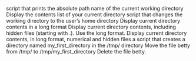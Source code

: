 script that prints the absolute path name of the current working directory
Display the contents list of your current directory
script that changes the working directory to the user’s home directory
Display current directory contents in a long format
Display current directory contents, including hidden files (starting with .). Use the long format.
Display current directory contents, in long format, numerical and hidden files
a script that creates a directory named my_first_directory in the /tmp/ directory
Move the file betty from /tmp/ to /tmp/my_first_directory
Delete the file betty.
